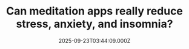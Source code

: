 ---
title: "Can meditation apps really reduce stress, anxiety, and insomnia?"
date: 2025-09-23T03:44:09.000Z
category: Health
externalLink: "https://www.sciencedaily.com/releases/2025/09/250922075000.htm"
image: ""
excerpt: "Meditation apps are revolutionizing mental health, providing easy access to mindfulness practices and new opportunities for scientific research. With the help of wearables and AI, these tools can now deliver personalized training tailored to individual needs.…"
---